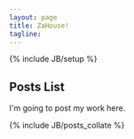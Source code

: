 ```yaml
---
layout: page
title: ZaHouse!
tagline: 
---
```

{% include JB/setup %}

## Posts List

I'm going to post my work here.

{% include JB/posts_collate %}






